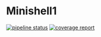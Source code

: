 # Minishell1

[![pipeline status](https://gitlab.com/julienp17/minishell1/badges/master/pipeline.svg)](https://gitlab.com/julienp17/minishell1/commits/master)
[![coverage report](https://gitlab.com/julienp17/minishell1/badges/master/coverage.svg)](https://gitlab.com/julienp17/minishell1/commits/master)